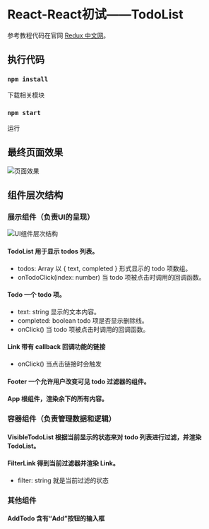 # React-React初试——TodoList

参考教程代码在官网 [Redux 中文网](https://www.reduxjs.cn/)。

## 执行代码

### `npm install`
下载相关模块

### `npm start`
运行

## 最终页面效果

![](https://github.com/wode673/react-redux-todolist/blob/main/result.gif  "页面效果")

## 组件层次结构

### 展示组件（负责UI的呈现）

 ![](https://github.com/wode673/react-redux-todolist/blob/main/UI-Component-hierarchy.PNG  "UI组件层次结构")

#### TodoList 用于显示 todos 列表。

* todos: Array 以 { text, completed } 形式显示的 todo 项数组。
* onTodoClick(index: number) 当 todo 项被点击时调用的回调函数。

#### Todo 一个 todo 项。

* text: string 显示的文本内容。
* completed: boolean todo 项是否显示删除线。
* onClick() 当 todo 项被点击时调用的回调函数。

#### Link 带有 callback 回调功能的链接
* onClick() 当点击链接时会触发

#### Footer 一个允许用户改变可见 todo 过滤器的组件。

#### App 根组件，渲染余下的所有内容。

### 容器组件（负责管理数据和逻辑）

#### VisibleTodoList 根据当前显示的状态来对 todo 列表进行过滤，并渲染 TodoList。

#### FilterLink 得到当前过滤器并渲染 Link。

* filter: string 就是当前过滤的状态

### 其他组件

#### AddTodo 含有“Add”按钮的输入框




